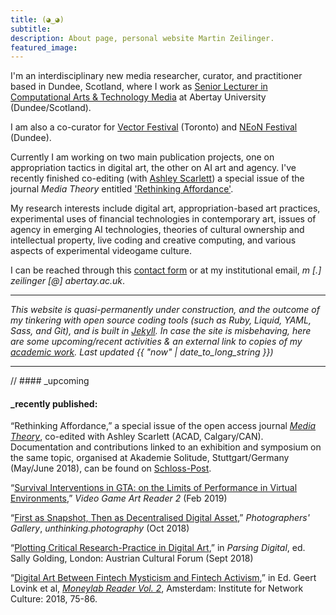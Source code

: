 ```yaml
---
title: (◕‿◕)
subtitle:
description: About page, personal website Martin Zeilinger.
featured_image:
---
```

I'm an interdisciplinary new media researcher, curator, and practitioner based in Dundee, Scotland, where I work as [Senior Lecturer in Computational Arts & Technology Media](https://rke.abertay.ac.uk/en/persons/martin-zeilinger) at Abertay University (Dundee/Scotland).

I am also a co-curator for [Vector Festival](http://vectorfestival.org/) (Toronto) and [NEoN Festival](https://northeastofnorth.com/) (Dundee).

Currently I am working on two main publication projects, one on appropriation tactics in digital art, the other on AI art and agency. I've recently finished co-editing (with [Ashley Scarlett](https://ashleyscarlett.com/)) a special issue of the journal _Media Theory_ entitled ['Rethinking Affordance'](http://journalcontent.mediatheoryjournal.org/index.php/mt/issue/view/4).

My research interests include digital art, appropriation-based art practices, experimental uses of financial technologies in contemporary art, issues of agency in emerging AI technologies, theories of cultural ownership and intellectual property, live coding and creative computing, and various aspects of experimental videogame culture.

I can be reached through this [contact form](/contact) or at my institutional email, _m [.] zeilinger [@] abertay.ac.uk_.

---

_This website is quasi-permanently under construction, and the outcome of my tinkering with open source coding tools (such as Ruby, Liquid, YAML, Sass, and Git), and is built in [Jekyll](https://jekyllrb.com/). In case the site is misbehaving, here are some upcoming/recent activities & an external link to copies of my [academic work](https://anglia.academia.edu/MZ). Last updated {{ "now" | date_to_long_string }})_

---

// #### \_upcoming


#### \_recently published:

“Rethinking Affordance,” a special issue of the open access journal [_Media Theory_](http://journalcontent.mediatheoryjournal.org/index.php/mt/issue/view/4), co-edited with Ashley Scarlett (ACAD, Calgary/CAN). Documentation and contributions linked to an exhibition and symposium on the same topic, organised at Akademie Solitude, Stuttgart/Germany (May/June 2018), can be found on [Schloss-Post][1].

[1]: https:schloss-post.com

“[Survival Interventions in GTA: on the Limits of Performance in Virtual Environments](/blog/survival-interventions-in-gta.html),” _Video Game Art Reader 2_ (Feb 2019)

“[First as Snapshot, Then as Decentralised Digital Asset](/blog/first-as-snapshot-then-as-decentralised-digital-asset.html),” _Photographers' Gallery_, _unthinking.photography_ (Oct 2018)

“[Plotting Critical Research-Practice in Digital Art](/blog/plotting-critical-researchpractice-in-digital-art.html),” in _Parsing Digital_, ed. Sally Golding, London: Austrian Cultural Forum (Sept 2018)

“[Digital Art Between Fintech Mysticism and Fintech Activism](/blog/algomysticism-and-fintech-activism.html),” in Ed. Geert Lovink et al, [_Moneylab Reader Vol. 2_][4], Amsterdam: Institute for Network Culture: 2018, 75-86.

[2]:https://unthinking.photography/articles/first-as-snapshot-then-as-decentralised-digital-asset
[3]:https://www.videogameartgallery.com/vga-reader
[4]:http://networkcultures.org/blog/publication/moneylab-reader-2-overcoming-the-hype/
